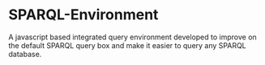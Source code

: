 SPARQL-Environment
==================

A javascript based integrated query environment developed to improve on the default SPARQL query box and make it easier to query any SPARQL database.
